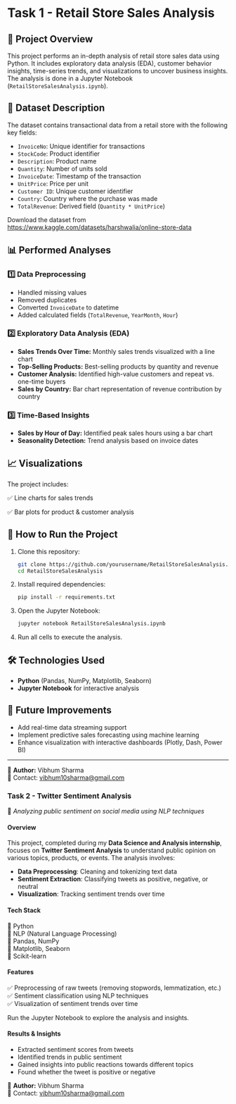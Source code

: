 # Task 1 - Retail Store Sales Analysis

## 📌 Project Overview
This project performs an in-depth analysis of retail store sales data using Python. It includes exploratory data analysis (EDA), customer behavior insights, time-series trends, and visualizations to uncover business insights. The analysis is done in a Jupyter Notebook (`RetailStoreSalesAnalysis.ipynb`).

## 📂 Dataset Description
The dataset contains transactional data from a retail store with the following key fields:
- `InvoiceNo`: Unique identifier for transactions
- `StockCode`: Product identifier
- `Description`: Product name
- `Quantity`: Number of units sold
- `InvoiceDate`: Timestamp of the transaction
- `UnitPrice`: Price per unit
- `Customer ID`: Unique customer identifier
- `Country`: Country where the purchase was made
- `TotalRevenue`: Derived field (`Quantity * UnitPrice`)

Download the dataset from https://www.kaggle.com/datasets/harshwalia/online-store-data

## 📊 Performed Analyses
### 1️⃣ Data Preprocessing
- Handled missing values
- Removed duplicates
- Converted `InvoiceDate` to datetime
- Added calculated fields (`TotalRevenue`, `YearMonth`, `Hour`)

### 2️⃣ Exploratory Data Analysis (EDA)
- **Sales Trends Over Time:** Monthly sales trends visualized with a line chart
- **Top-Selling Products:** Best-selling products by quantity and revenue
- **Customer Analysis:** Identified high-value customers and repeat vs. one-time buyers
- **Sales by Country:** Bar chart representation of revenue contribution by country

### 3️⃣ Time-Based Insights
- **Sales by Hour of Day:** Identified peak sales hours using a bar chart
- **Seasonality Detection:** Trend analysis based on invoice dates


## 📈 Visualizations
The project includes:

✅ Line charts for sales trends

✅ Bar plots for product & customer analysis

## 🚀 How to Run the Project
1. Clone this repository:
   ```sh
   git clone https://github.com/yourusername/RetailStoreSalesAnalysis.git
   cd RetailStoreSalesAnalysis
   ```
2. Install required dependencies:
   ```sh
   pip install -r requirements.txt
   ```
3. Open the Jupyter Notebook:
   ```sh
   jupyter notebook RetailStoreSalesAnalysis.ipynb
   ```
4. Run all cells to execute the analysis.

## 🛠 Technologies Used
- **Python** (Pandas, NumPy, Matplotlib, Seaborn)
- **Jupyter Notebook** for interactive analysis

## 📌 Future Improvements
- Add real-time data streaming support
- Implement predictive sales forecasting using machine learning
- Enhance visualization with interactive dashboards (Plotly, Dash, Power BI)

---
📌 **Author:** Vibhum Sharma  
📧 Contact: vibhum10sharma@gmail.com

### Task 2 - Twitter Sentiment Analysis
🚀 *Analyzing public sentiment on social media using NLP techniques*  

#### Overview
This project, completed during my **Data Science and Analysis internship**, focuses on **Twitter Sentiment Analysis** to understand public opinion on various topics, products, or events. The analysis involves:  
- **Data Preprocessing**: Cleaning and tokenizing text data  
- **Sentiment Extraction**: Classifying tweets as positive, negative, or neutral  
- **Visualization**: Tracking sentiment trends over time  

#### **Tech Stack**  
🔹 Python  
🔹 NLP (Natural Language Processing)  
🔹 Pandas, NumPy  
🔹 Matplotlib, Seaborn  
🔹 Scikit-learn  

#### **Features**  
✅ Preprocessing of raw tweets (removing stopwords, lemmatization, etc.)  
✅ Sentiment classification using NLP techniques  
✅ Visualization of sentiment trends over time  

Run the Jupyter Notebook to explore the analysis and insights.  

#### **Results & Insights**  
- Extracted sentiment scores from tweets  
- Identified trends in public sentiment  
- Gained insights into public reactions towards different topics
- Found whether the tweet is positive or negative

📌 **Author:** Vibhum Sharma  
📧 Contact: vibhum10sharma@gmail.com

